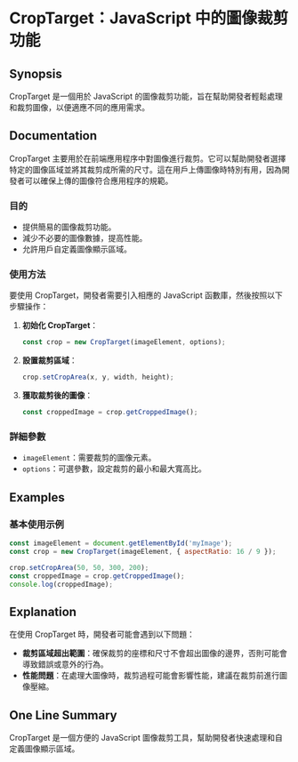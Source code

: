 <!--
Meta Description: # CropTarget：JavaScript 中的圖像裁剪功能 ## Synopsis CropTarget 是一個用於 JavaScript 的圖像裁剪功能，旨在幫助開發者輕鬆處理和裁剪圖像，以便適應不同的應用需求。 ## Documentation CropTarget 主要用於在前端應用程序...
Meta Keywords: croptarget, javascript, crop, const, imageelement
-->

# CropTarget：JavaScript 中的圖像裁剪功能

## Synopsis
CropTarget 是一個用於 JavaScript 的圖像裁剪功能，旨在幫助開發者輕鬆處理和裁剪圖像，以便適應不同的應用需求。

## Documentation
CropTarget 主要用於在前端應用程序中對圖像進行裁剪。它可以幫助開發者選擇特定的圖像區域並將其裁剪成所需的尺寸。這在用戶上傳圖像時特別有用，因為開發者可以確保上傳的圖像符合應用程序的規範。

### 目的
- 提供簡易的圖像裁剪功能。
- 減少不必要的圖像數據，提高性能。
- 允許用戶自定義圖像顯示區域。

### 使用方法
要使用 CropTarget，開發者需要引入相應的 JavaScript 函數庫，然後按照以下步驟操作：

1. **初始化 CropTarget**：
   ```javascript
   const crop = new CropTarget(imageElement, options);
   ```

2. **設置裁剪區域**：
   ```javascript
   crop.setCropArea(x, y, width, height);
   ```

3. **獲取裁剪後的圖像**：
   ```javascript
   const croppedImage = crop.getCroppedImage();
   ```

### 詳細參數
- `imageElement`：需要裁剪的圖像元素。
- `options`：可選參數，設定裁剪的最小和最大寬高比。

## Examples
### 基本使用示例
```javascript
const imageElement = document.getElementById('myImage');
const crop = new CropTarget(imageElement, { aspectRatio: 16 / 9 });

crop.setCropArea(50, 50, 300, 200);
const croppedImage = crop.getCroppedImage();
console.log(croppedImage);
```

## Explanation
在使用 CropTarget 時，開發者可能會遇到以下問題：

- **裁剪區域超出範圍**：確保裁剪的座標和尺寸不會超出圖像的邊界，否則可能會導致錯誤或意外的行為。
- **性能問題**：在處理大圖像時，裁剪過程可能會影響性能，建議在裁剪前進行圖像壓縮。

## One Line Summary
CropTarget 是一個方便的 JavaScript 圖像裁剪工具，幫助開發者快速處理和自定義圖像顯示區域。